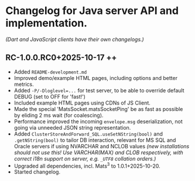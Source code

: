 # Changelog for Java server API and implementation.

_(Dart and JavaScript clients have their own changelogs.)_

## RC-1.0.0.RC0+2025-10-17 ++

* Added `README-development.md`
* Improved demo/example HTML pages, including options and better metrics.
* Added `-P/-Dloglevel=...` for test server, to be able to override default DEBUG (set to OFF for 'fast!')
* Included example HTML pages using CDNs of JS Client.
* Made the special 'MatsSocket.matsSocketPing' be as fast as possible by eliding 2 ms wait (for coalescing).
* Performance improved the incoming `envelope.msg` deserialization, not going via unneeded JSON string representation.
* Added `ClusterStoreAndForward_SQL.useSetNString(bool)` and `.getNString(bool)` to tailor DB interaction, relevant
  for MS SQL and Oracle servers if using NVARCHAR and NCLOB values _(new installations should not use this! Use
  VARCHAR(MAX) and CLOB respectively, with correct i18n support on server, e.g. `_UTF8` collation orders.)_
* Upgraded all dependencies, incl. Mats<sup>3</sup> to 1.0.1+2025-10-20.
* Started changelog.
